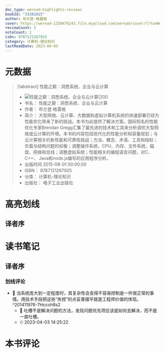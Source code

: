 ```yaml
---
doc_type: weread-highlights-reviews
bookId: "33381025"
author: 布兰登·格雷格
cover: https://weread-1258476243.file.myqcloud.com/weread/cover/7/YueWen_33381025/t7_YueWen_33381025.jpg
reviewCount: 1
noteCount: 1
isbn: 9787121267925
category: 计算机-理论知识
lastReadDate: 2023-04-03
---
```

# 元数据
> [!abstract] 性能之巅：洞悉系统、企业与云计算
> - ![ 性能之巅：洞悉系统、企业与云计算|200](https://weread-1258476243.file.myqcloud.com/weread/cover/7/YueWen_33381025/t7_YueWen_33381025.jpg)
> - 书名： 性能之巅：洞悉系统、企业与云计算
> - 作者： 布兰登·格雷格
> - 简介： 大型网络、云计算、大数据和虚拟计算机系统的快速部署已经为性能优化带来了新的挑战。本书为此提供了解决方案。国际知名的性能优化专家Brendan Gregg汇集了最先进的技术和工具来分析调优大型网络或云计算的环境。本书的内容包括现代化的性能分析和容量规划；与云计算相关的新性能和可靠性挑战；方法、概念、术语、工具和指标；负载与结构问题的权衡；调整操作系统、CPU、内存、文件系统、磁盘、网络和总线；调整虚拟系统；性能相关的编程语言问题，对C、 C++、 Java和node.js编写的应用程序分析。
> - 出版时间 2015-08-01 00:00:00
> - ISBN： 9787121267925
> - 分类： 计算机-理论知识
> - 出版社： 电子工业出版社

# 高亮划线

## 译者序

 
# 读书笔记

## 译者序

### 划线评论
- 📌 当系统庞大到一定程度时，其复杂性会变得不容易控制是一件很正常的事情。用技术手段把这些“失控”的点妥善摆平就是工程师价值的体现。  ^201411976-7Hccoh8s2
    - 💭 吐槽不是解决问题的方法，发现问题优先项应该是如何去解决，而不是一直吐槽。
    - ⏱ 2023-04-03 14:25:22
   
# 本书评论
